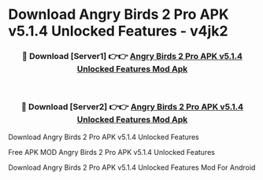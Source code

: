 # Download Angry Birds 2 Pro APK v5.1.4 Unlocked Features - v4jk2



<div align="center">
<h3>🔴 Download [Server1] 👉👉 <a href="https://momento.my/?title=Angry_Birds_2_Pro_APK_v5.1.4_Unlocked_Features">Angry Birds 2 Pro APK v5.1.4 Unlocked Features Mod Apk</a></h3><br>

<h3>🔴 Download [Server2] 👉👉 <a href="https://momento.my/?title=Angry_Birds_2_Pro_APK_v5.1.4_Unlocked_Features">Angry Birds 2 Pro APK v5.1.4 Unlocked Features Mod Apk</a></h3>
</div>



Download Angry Birds 2 Pro APK v5.1.4 Unlocked Features 

Free APK MOD Angry Birds 2 Pro APK v5.1.4 Unlocked Features 

Download Angry Birds 2 Pro APK v5.1.4 Unlocked Features Mod For Android

